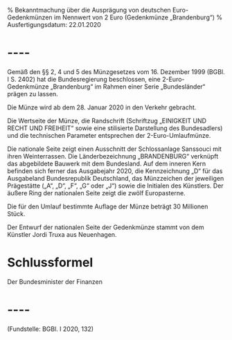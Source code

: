 % Bekanntmachung über die Ausprägung von deutschen Euro-Gedenkmünzen im Nennwert von 2 Euro (Gedenkmünze „Brandenburg“)
% Ausfertigungsdatum: 22.01.2020
 
# ----

Gemäß den §§ 2, 4 und 5 des Münzgesetzes vom 16. Dezember 1999 (BGBl. I S. 2402) hat die Bundesregierung beschlossen, eine 2-Euro-Gedenkmünze „Brandenburg“ im Rahmen einer Serie „Bundesländer“ prägen zu lassen.

Die Münze wird ab dem 28. Januar 2020 in den Verkehr gebracht.

Die Wertseite der Münze, die Randschrift (Schriftzug „EINIGKEIT UND RECHT UND FREIHEIT“ sowie eine stilisierte Darstellung des Bundesadlers) und die technischen Parameter entsprechen der 2-Euro-Umlaufmünze.

Die nationale Seite zeigt einen Ausschnitt der Schlossanlage Sanssouci mit ihren Weinterrassen. Die Länderbezeichnung „BRANDENBURG“ verknüpft das abgebildete Bauwerk mit dem Bundesland. Auf dem inneren Kern befinden sich ferner das Ausgabejahr 2020, die Kennzeichnung „D“ für das Ausgabeland Bundesrepublik Deutschland, das Münzzeichen der jeweiligen Prägestätte („A“, „D“, „F“, „G“ oder „J“) sowie die Initialen des Künstlers. Der äußere Ring der nationalen Seite zeigt die zwölf Europasterne.

Die für den Umlauf bestimmte Auflage der Münze beträgt 30 Millionen Stück.

Der Entwurf der nationalen Seite der Gedenkmünze stammt von dem Künstler Jordi Truxa aus Neuenhagen.

# Schlussformel

Der Bundesminister der Finanzen

# ----

(Fundstelle: BGBl. I 2020, 132)
